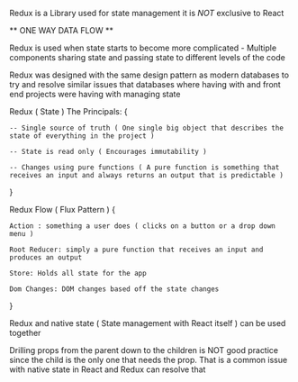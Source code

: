 Redux is a Library used for state management it is *NOT* exclusive to React

** ONE WAY DATA FLOW **

Redux is used when state starts to become more complicated - Multiple components sharing state and passing state to different levels of the code


Redux was designed with the same design pattern as modern databases to try and resolve similar issues that databases where having with and front end projects were having with managing state

Redux ( State ) The Principals: {

    -- Single source of truth ( One single big object that describes the state of everything in the project )

    -- State is read only ( Encourages immutability )

    -- Changes using pure functions ( A pure function is something that receives an input and always returns an output that is predictable )


}



Redux Flow ( Flux Pattern ) {

    Action : something a user does ( clicks on a button or a drop down menu )

    Root Reducer: simply a pure function that receives an input and produces an output

    Store: Holds all state for the app

    Dom Changes: DOM changes based off the state changes

}

Redux and native state ( State management with React itself ) can be used together

Drilling props from the parent down to the children is NOT good practice since the child is the only one that needs the prop. That is a common issue with native state in React and Redux can resolve that